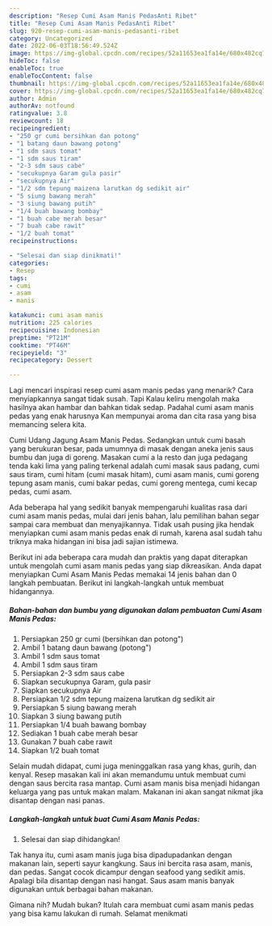 ```yaml
---
description: "Resep Cumi Asam Manis PedasAnti Ribet"
title: "Resep Cumi Asam Manis PedasAnti Ribet"
slug: 920-resep-cumi-asam-manis-pedasanti-ribet
category: Uncategorized
date: 2022-06-03T18:56:49.524Z
image: https://img-global.cpcdn.com/recipes/52a11653ea1fa14e/680x482cq70/cumi-asam-manis-pedas-foto-resep-utama.jpg
hideToc: false
enableToc: true
enableTocContent: false
thumbnail: https://img-global.cpcdn.com/recipes/52a11653ea1fa14e/680x482cq70/cumi-asam-manis-pedas-foto-resep-utama.jpg
cover: https://img-global.cpcdn.com/recipes/52a11653ea1fa14e/680x482cq70/cumi-asam-manis-pedas-foto-resep-utama.jpg
author: Admin
authorAv: notfound
ratingvalue: 3.8
reviewcount: 18
recipeingredient:
- "250 gr cumi bersihkan dan potong"
- "1 batang daun bawang potong"
- "1 sdm saus tomat"
- "1 sdm saus tiram"
- "2-3 sdm saus cabe"
- "secukupnya Garam gula pasir"
- "secukupnya Air"
- "1/2 sdm tepung maizena larutkan dg sedikit air"
- "5 siung bawang merah"
- "3 siung bawang putih"
- "1/4 buah bawang bombay"
- "1 buah cabe merah besar"
- "7 buah cabe rawit"
- "1/2 buah tomat"
recipeinstructions:

- "Selesai dan siap dinikmati!"
categories:
- Resep
tags:
- cumi
- asam
- manis

katakunci: cumi asam manis 
nutrition: 225 calories
recipecuisine: Indonesian
preptime: "PT21M"
cooktime: "PT46M"
recipeyield: "3"
recipecategory: Dessert

---
```



Lagi mencari inspirasi resep cumi asam manis pedas yang menarik? Cara menyiapkannya sangat tidak susah. Tapi Kalau keliru mengolah maka hasilnya akan hambar dan bahkan tidak sedap. Padahal cumi asam manis pedas yang enak harusnya Kan mempunyai aroma dan cita rasa yang bisa memancing selera kita.


Cumi Udang Jagung Asam Manis Pedas. Sedangkan untuk cumi basah yang berukuran besar, pada umumnya di masak dengan aneka jenis saus bumbu dan juga di goreng. Masakan cumi a la resto dan juga pedagang tenda kaki lima yang paling terkenal adalah cumi masak saus padang, cumi saus tiram, cumi hitam (cumi masak hitam), cumi asam manis, cumi goreng tepung asam manis, cumi bakar pedas, cumi goreng mentega, cumi kecap pedas, cumi asam.

Ada beberapa hal yang sedikit banyak mempengaruhi kualitas rasa dari cumi asam manis pedas, mulai dari jenis bahan, lalu pemilihan bahan segar sampai cara membuat dan menyajikannya. Tidak usah pusing jika hendak menyiapkan cumi asam manis pedas enak di rumah, karena asal sudah tahu triknya maka hidangan ini bisa jadi sajian istimewa.


Berikut ini ada beberapa cara mudah dan praktis yang dapat diterapkan untuk mengolah cumi asam manis pedas yang siap dikreasikan. Anda dapat menyiapkan Cumi Asam Manis Pedas memakai 14 jenis bahan dan 0 langkah pembuatan. Berikut ini langkah-langkah untuk membuat hidangannya.

<!--inarticleads1-->

##### Bahan-bahan dan bumbu yang digunakan dalam pembuatan Cumi Asam Manis Pedas:

1. Persiapkan 250 gr cumi (bersihkan dan potong&#34;)
1. Ambil 1 batang daun bawang (potong&#34;)
1. Ambil 1 sdm saus tomat
1. Ambil 1 sdm saus tiram
1. Persiapkan 2-3 sdm saus cabe
1. Siapkan secukupnya Garam, gula pasir
1. Siapkan secukupnya Air
1. Persiapkan 1/2 sdm tepung maizena larutkan dg sedikit air
1. Persiapkan 5 siung bawang merah
1. Siapkan 3 siung bawang putih
1. Persiapkan 1/4 buah bawang bombay
1. Sediakan 1 buah cabe merah besar
1. Gunakan 7 buah cabe rawit
1. Siapkan 1/2 buah tomat


Selain mudah didapat, cumi juga meninggalkan rasa yang khas, gurih, dan kenyal. Resep masakan kali ini akan memandumu untuk membuat cumi dengan saus bercita rasa mantap. Cumi asam manis bisa menjadi hidangan keluarga yang pas untuk makan malam. Makanan ini akan sangat nikmat jika disantap dengan nasi panas. 

<!--inarticleads2-->

##### Langkah-langkah untuk buat Cumi Asam Manis Pedas:


1. Selesai dan siap dihidangkan!

Tak hanya itu, cumi asam manis juga bisa dipadupadankan dengan makanan lain, seperti sayur kangkung. Saus ini bercita rasa asam, manis, dan pedas. Sangat cocok dicampur dengan seafood yang sedikit amis. Apalagi bila disantap dengan nasi hangat. Saus asam manis banyak digunakan untuk berbagai bahan makanan. 

Gimana nih? Mudah bukan? Itulah cara membuat cumi asam manis pedas yang bisa kamu lakukan di rumah. Selamat menikmati
